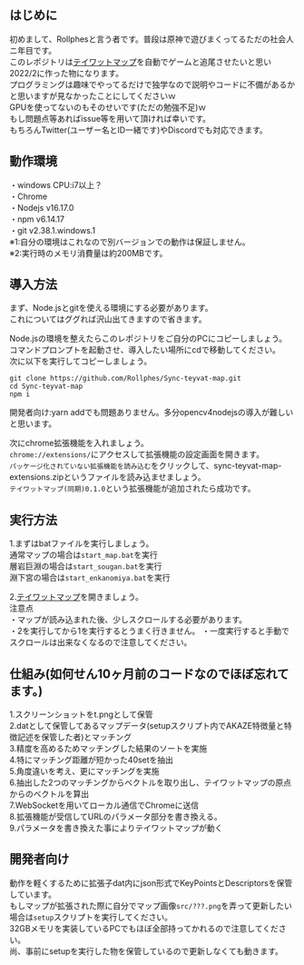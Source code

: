 ## はじめに
初めまして、Rollphesと言う者です。普段は原神で遊びまくってるただの社会人ニ年目です。<br>
このレポジトリは[テイワットマップ](https://act.hoyolab.com/ys/app/interactive-map/index.html)を自動でゲームと追尾させたいと思い2022/2に作った物になります。<br>
プログラミングは趣味でやってるだけで独学なので説明やコードに不備があるかと思いますが見なかったことにしてくださいｗ<br>
GPUを使ってないのもそのせいです(ただの勉強不足)ｗ<br>
もし問題点等あればissue等を用いて頂ければ幸いです。<br>
もちろんTwitter(ユーザー名とID一緒です)やDiscordでも対応できます。<br>

## 動作環境
・windows CPU:i7以上？<br>
・Chrome<br>
・Nodejs v16.17.0<br>
・npm v6.14.17<br>
・git v2.38.1.windows.1<br>
※1:自分の環境はこれなので別バージョンでの動作は保証しません。<br>
※2:実行時のメモリ消費量は約200MBです。

## 導入方法
まず、Node.jsとgitを使える環境にする必要があります。<br>
これについてはググれば沢山出てきますので省きます。<br>


Node.jsの環境を整えたらこのレポジトリをご自分のPCにコピーしましょう。<br>
コマンドプロンプトを起動させ、導入したい場所にcdで移動してください。<br>
次に以下を実行してコピーしましょう。
```
git clone https://github.com/Rollphes/Sync-teyvat-map.git
cd Sync-teyvat-map
npm i
```
開発者向け:yarn addでも問題ありません。多分opencv4nodejsの導入が難しいと思います。

次にchrome拡張機能を入れましょう。<br>
`chrome://extensions/`にアクセスして拡張機能の設定画面を開きます。<br>
`パッケージ化されていない拡張機能を読み込む`をクリックして、sync-teyvat-map-extensions.zipというファイルを読み込ませましょう。<br>
`テイワットマップ(同期)0.1.0`という拡張機能が追加されたら成功です。<br>

## 実行方法
1.まずはbatファイルを実行しましょう。<br>
通常マップの場合は`start_map.bat`を実行<br>
層岩巨淵の場合は`start_sougan.bat`を実行<br>
淵下宮の場合は`start_enkanomiya.bat`を実行<br>

2.[テイワットマップ](https://act.hoyolab.com/ys/app/interactive-map/index.html)を開きましょう。<br>
注意点<br>
・マップが読み込まれた後、少しスクロールする必要があります。<br>
・2を実行してから1を実行するとうまく行きません。
・一度実行すると手動でスクロールは出来なくなるので注意してください。

## 仕組み(如何せん10ヶ月前のコードなのでほぼ忘れてます。)
1.スクリーンショットをt.pngとして保管<br>
2.datとして保管してあるマップデータ(setupスクリプト内でAKAZE特徴量と特徴記述を保管した者)とマッチング<br>
3.精度を高めるためマッチングした結果のソートを実施<br>
4.特にマッチング距離が短かった40setを抽出<br>
5.角度違いを考え、更にマッチングを実施<br>
6.抽出した2つのマッチングからベクトルを取り出し、テイワットマップの原点からのベクトルを算出<br>
7.WebSocketを用いてローカル通信でChromeに送信<br>
8.拡張機能が受信してURLのパラメータ部分を書き換える。<br>
9.パラメータを書き換えた事によりテイワットマップが動く

## 開発者向け
動作を軽くするために拡張子dat内にjson形式でKeyPointsとDescriptorsを保管しています。<br>
もしマップが拡張された際に自分でマップ画像`src/???.png`を弄って更新したい場合は`setup`スクリプトを実行してください。<br>
32GBメモリを実装しているPCでもほぼ全部持ってかれるので注意してください。<br>
尚、事前にsetupを実行した物を保管しているので更新しなくても動きます。